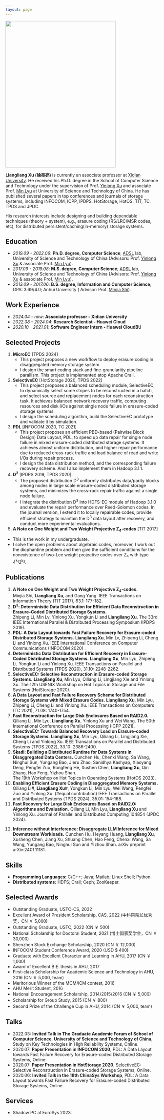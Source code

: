 ```yaml
---
layout: page
---
```


<!-- # About Me -->

<img src="https://llianglxu.github.io/llxu.jpg" class="floatpic" width="360" height="480">

<!-- Here is **Liangliang Xu (徐亮亮)**. -->
<!--  -->
**Liangliang Xu (徐亮亮)** is currently an associate professor at [Xidian University](https://en.xidian.edu.cn/). He received his Ph.D. degree in the School of Computer Science and Technology under the supervision of Prof. [Yinlong Xu](http://cs.ustc.edu.cn/2020/0828/c23235a460084/page.htm) and associate Prof. [Min Lyu](http://cs.ustc.edu.cn/2020/0906/c23239a460125/page.htm) at University of Science and Technology of China. He has published several papers in top conferences and journals of storage systems, including INFOCOM, ICPP, IPDPS, HotStorage, HotOS, TIT,  TC, TPDS and JPDC. 

His research interests include designing and building dependable techniques (theory + system), e.g., erasure coding (RS/LRC/MSR codes, etc), for distributed persistent/caching(in-memory) storage systems.


## Education

- *2019.09 - 2022.06*:    **Ph.D. degree, Computer Science**; [ADSL](https://adsl.ustc.edu.cn) lab, University of Science and Technology of China (Advisors: Prof. [Yinlong Xu](http://cs.ustc.edu.cn/2020/0828/c23235a460084/page.htm) & associate Prof.  [Min Lyu](http://cs.ustc.edu.cn/2020/0906/c23239a460125/page.htm)).
- *2017.09 - 2019.08*:    **M.S. degree, Computer Science**; [ADSL](https://adsl.ustc.edu.cn) lab, University of Science and Technology of China (Advisors: Prof. [Yinlong Xu](http://cs.ustc.edu.cn/2020/0828/c23235a460084/page.htm) & associate Prof.  [Min Lyu](http://cs.ustc.edu.cn/2020/0906/c23239a460125/page.htm)).
- *2013.09 - 2017.06*:   **B.S. degree, Information and Computer Science**; GPA: 3.69/4.0; Anhui University ( Advisor: Prof. [Minjia Shi](https://scholar.google.com/citations?user=kBajA4AAAAAJ&hl=zh-CN)).

Work Experience
----------
- *2024.04 - now*:  **Associate professor - Xidian University**
- *2022.08 - 2024.04*:  **Research Scientist - Huawei Cloud**
- *2020.10 - 2021.01*: **Software Engineer Intern - Huawei CloudBU**

Selected Projects
--------------------
1. **MicroEC** [TPDS 2024]
	- This project proposes a new workflow to deploy erasure coding in disaggregated memory storage system. 
	- I design the smart coding stack and fine-granulariity pipeline parallism. This project is implemented atop Apache Crail. 
2. **SelectiveEC** [HotStorage 2020, TPDS 2022]
	- This project proposes a balanced scheduling module, SelectiveEC, to dynamically select some stripes to be reconstructed in a batch, and select source and replacement nodes for each reconstruction task. It achieves balanced network recovery traffic, computing resources and disk I/Os against single node failure in erasure-coded storage systems.
	- I design the scheduling algorithm, build the SelectiveEC prototype and validate it by simulation. 
3. **PDL** [INFOCOM 2020, TC 2021]
	- This project proposes an efficient PBD-based (Pairwise Block Design) Data Layout, PDL, to speed up data repair for single node failure in mixed erasure-coded distributed storage systems. It achieves almost uniform distribution, and higher repair performance due to reduced cross-rack traffic and load balance of read and write I/Os during repair process.
	- I design the data distribution method, and the corresponding failure recovery scheme. And I also implement them in Hadoop 3.1.1. 
4. **D<sup>3</sup>** [IPDPS 2019, TPDS 2020]
	- The proposed distribution D<sup>3</sup> uniformly distributes data/parity blocks among nodes in large scale erasure-coded distributed storage systems, and minimizes the cross-rack repair traffic against a single node failure. 
	- I integrate the distribution D<sup>3</sup> into HDFS-EC module of Hadoop 3.1.0 and evaluate the repair performance over Reed-Solomon codes. In the journal version, I extend it to locally repairable codes, provide efficient strategy to maintain the D<sup>3</sup> data layout after recovery, and conduct more experimental evaluations.
5.  **A Note on One Weight and Two Weight Projective Z<sub>4</sub>-codes** [TIT 2017]
   - This is the work in my undergraduate.
   - I solve the open problems about algebraic codes, moreover, I work out the diophantine problem and then give the sufficient conditions for the nonexistence of two-Lee weight projective codes over Z<sub>4</sub> with type 4<sup>k<sub>1</sub></sup>2<sup>k<sub>2</sub></sup>. 

Publications
--------------------

1. **A Note on One Weight and Two Weight Projective Z<sub>4</sub>-codes.**   
   Minjia Shi, **Liangliang Xu**, and Gang Yang.
   IEEE Transactions on Information Theory (TIT 2017), 63.1: 177-182. 
2. **D<sup>3</sup>: Deterministic Data Distribution for Efficient Data Reconstruction in Erasure-Coded Distributed Storage Systems.**   
   Zhipeng Li, Min Lv, Yinlong Xu, Yongkun Li and **Liangliang Xu**.
   The 33rd IEEE International Parallel & Distributed Processing Symposium (IPDPS 2019).
3. **PDL: A Data Layout towards Fast Failure Recovery for Erasure-coded Distributed Storage Systems.**
   **Liangliang Xu**, Min Lv, Zhipeng Li, Cheng Li and Yinlong Xu.
   IEEE International Conference on Computer Communications (INFOCOM 2020) .
4. **Deterministic Data Distribution for Efficient Recovery in Erasure-Coded Distributed Storage Systems.**
   **Liangliang Xu**, Min Lyu, Zhipeng Li, Yongkun Li and Yinlong Xu.
   IEEE Transactions on Parallel and Distributed Systems (TPDS 2020), 31.10: 2248-2262.
5. **SelectiveEC: Selective Reconstruction in Erasure-coded Storage Systems.**
   **Liangliang Xu**, Min Lyu, Qiliang Li, Lingjiang Xie and Yinlong Xu.
   The 12th USENIX Workshop on Hot Topics in Storage and File Systems (HotStorage 2020).
6. **A Data Layout and Fast Failure Recovery Scheme for Distributed Storage Systems with Mixed Erasure Codes.** 
   **Liangliang Xu**, Min Lyu, Zhipeng Li, Cheng Li and Yinlong Xu.
   IEEE Transactions on Computers (TC 2021), 71.08: 1740-1754.
7. **Fast Reconstruction for Large Disk Enclosures Based on RAID2.0.** 
   Qiliang Li, Min Lyu, **Liangliang Xu**, Yinlong Xu and Wei Wang.
   The 50th International Conference on Parallel Processing (ICPP 2021).
8. **SelectiveEC: Towards Balanced Recovery Load on Erasure-coded Storage Systems.** 
   **Liangliang Xu**, Min Lyu, Qiliang Li, Lingjiang Xie, Cheng Li and Yinlong Xu.
   IEEE Transactions on Parallel and Distributed Systems (TPDS 2022), 33.10: 2386-2400. 
9. **Skadi: Building a Distributed Runtime for Data Systems in Disaggregated Data Centers.** 
   Cunchen Hu, Chenxi Wang, Sa Wang, Ninghui Sun, Yungang Bao, Jieru Zhao, Sanidhya Kashyap, Xiaoyang Deng, Pengfei Zuo, Rongfeng He, Xushen Chen, **Liangliang Xu**, Qin Zhang, Hao Feng, Yizhou Shan.   
   The 19th Workshop on Hot Topics in Operating Systems (HotOS 2023).
10. **Enabling Efficient Erasure Coding in Disaggregated Memory Systems.**
   Qiliang Li#, **Liangliang Xu**#, Yongkun Li, Min Lyu,  Wei Wang, Pengfei Zuo and Yinlong Xu.  (#equal contribution)
   IEEE Transactions on Parallel and Distributed Systems (TPDS 2024), 35.01: 154-168.
11. **Fast Recovery for Large Disk Enclosures Based on RAID2.0: Algorithms and Evaluation.** 
   Qiliang Li, Min Lyu, **Liangliang Xu** and Yinlong Xu.
   Journal of Parallel and Distributed Computing 104854 (JPDC 2024).
<!-- 12. **Towards Fast Erasure Coding at Register Efficiency.** 
   Wei Wang, Yongkun Li, Min Lyu, Tianyang Niu, **Liangliang Xu**, Qiliang Li and Yinlong Xu.
   ISCA 2024 Under Review. -->
12. **Inference without Interference: Disaggregate LLM Inference for Mixed Downstream Workloads.** 
   Cunchen Hu, Heyang Huang, **Liangliang Xu**, Xusheng Chen, Jiang Xu, Shuang Chen, Hao Feng, Chenxi Wang, Sa Wang, Yungang Bao, Ninghui Sun and Yizhou Shan.
   arXiv preprint arXiv:2401.11181.
<!-- 14. **Repair-Efficient MDS Code Constructions with Linear Sub-Packetization  Level and Small Field Size.** 
   Yuan Zeng, Min Lyu, **Liangliang Xu** and YinLong Xu.
   ISIT 2024 Under Review. -->

Skills
--------------------

- **Programming Languages:** C/C++; Java; Matlab; Linux Shell; Python.
- **Distributed systems:** HDFS; Crail; Ceph; ZooKeeper.


Selected Awards
--------------------
- Outstanding Graduate, USTC-CS, 2022
- Excellent Award of President Scholarship, CAS, 2022 (中科院院长优秀奖，CN ￥ 5,000)
- Outstanding Graduate, USTC, 2022 (CN ￥ 500)
- National Scholarship for Doctoral Student, 2021 (博士国家奖学金，CN ￥ 30,000)
- Shenzhen Stock Exchange Scholarship, 2020 (CN ￥ 12,000)
- INFOCOM  Student Conference Award, 2020 (USD $ 400)
- Graduate with Excellent Character and Learning in AHU, 2017 (CN ￥ 1,000)
- Award of Excellent B.E. thesis in AHU, 2017
- First-class Scholarship for Academic Science and Technology in AHU, 2016 (CN ￥ 5,000, team)
- Meritorious Winner of the MCM/ICM contest, 2016
- AHU Merit Student, 2016 
- National Encouragement Scholarship, 2014/2015/2016 (CN ￥ 5,000)
- Scholarship for Group Study, 2015 (CN ￥ 800)
- Second Prize of the Challenge Cup in AHU, 2014 (CN ￥ 5,000,  team)

Talks
--------------------
- 2022.03: **Invited Talk** **in The** **Graduate Academic Forum of School of Computer Science**, **University of Science and Technology of China**, Study on Key Technologies in High Reliability Systems, Online.
- 2020.07: **Paper Presentation in INFOCOM 2020**, PDL: A Data Layout towards Fast Failure Recovery for Erasure-coded Distributed Storage Systems, Online.
- 2020.07: **Paper Presentation in HotStorage 2020**, SelectiveEC: Selective Reconstruction in Erasure-coded Storage Systems, Online.
- 2020.06: **Invited Talk in the 18th ChinaSys Workshop**, PDL: A Data Layout towards Fast Failure Recovery for Erasure-coded Distributed Storage Systems, Online.

Services
--------------------
- Shadow PC at EuroSys 2023.



<!-- ## Research Interests

- Internet of Everything
- Cyber-Physical System
- Industrial Informatics
- Applied Machine Learning
- [My latest research proposal (Dec 2023)](https://caihanlin.com/file/proposal-2023.pdf)🔗

My current research focuses on practical problems that artificial intelligence faces in real life. My interests are on the **Machine Learning** and its applications in **Industrial IoT**. In a word, advanced technologies like ML and IoT positively influence the life of everybody.  I wish to devote my talent to this meaningful cause and bring well-being to society.

---

## News and Updates

- **April 2024：**Our work *BLEGuard* has been accepted to [MobiSys 2024](https://www.sigmobile.org/mobisys/2024/) as a poster paper. See you in Japan!
- **March 2024：**Very excited to get a MPhil offer from Engineering department at Cambridge University!
- **Dec 2023：**Very excited to be selected as [AAAI-24 UC Scholar](https://aaai.org/aaai-conference/undergraduate-consortium-program/). See you in Canada!
- **Dec 2023：**Got a MSc offer from the physics department of Imperial College London.
- **Aug 2023：**Happy to be awarded the FEPG Scholarship.
- **May 2023：**Happy to be awarded the XiamenAir Scholarship.
- **May 2023：**Collected the Finalist Award in MCM 2023 (Top 1%).
- **Jun 2022：**Started research programme at [Cambridge AI Group](https://www.cl.cam.ac.uk/research/ai/), advised by Prof. Pietro Liò.

<blockquote class="twitter-tweet"><p lang="en" dir="ltr">Thrilled to be an AAAI-UC Scholar at <a href="https://twitter.com/hashtag/AAAI24?src=hash&amp;ref_src=twsrc%5Etfw">#AAAI24</a>, thanks to <a href="https://twitter.com/hashtag/AAAI?src=hash&amp;ref_src=twsrc%5Etfw">#AAAI</a> &amp; <a href="https://twitter.com/hashtag/GoogleExploreCSR?src=hash&amp;ref_src=twsrc%5Etfw">#GoogleExploreCSR</a> for the sponsorship. Grateful for the knowledge gained and new friendships formed.<br><br>Wonderful trip in Vancouver. Looking forward to staying connected with all.<a href="https://twitter.com/hashtag/AAAI24?src=hash&amp;ref_src=twsrc%5Etfw">#AAAI24</a> <a href="https://twitter.com/hashtag/Vancouver?src=hash&amp;ref_src=twsrc%5Etfw">#Vancouver</a> <a href="https://twitter.com/hashtag/GoogleExploreCSR?src=hash&amp;ref_src=twsrc%5Etfw">#GoogleExploreCSR</a> <a href="https://t.co/wUQUp8XlSM">pic.twitter.com/wUQUp8XlSM</a></p>&mdash; Hanlin CAI (seeking a PhD position 2025) (@lancecai2002) <a href="https://twitter.com/lancecai2002/status/1762210025173344260?ref_src=twsrc%5Etfw">February 26, 2024</a></blockquote> <script async src="https://platform.twitter.com/widgets.js" charset="utf-8"></script> -->

